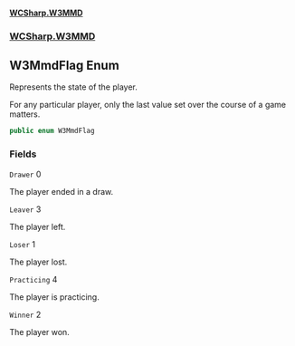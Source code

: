 #### [WCSharp.W3MMD](index.md 'index')
### [WCSharp.W3MMD](WCSharp.W3MMD.md 'WCSharp.W3MMD')

## W3MmdFlag Enum

Represents the state of the player.  
  
For any particular player, only the last value set over the course of a game matters.

```csharp
public enum W3MmdFlag
```
### Fields

<a name='WCSharp.W3MMD.W3MmdFlag.Drawer'></a>

`Drawer` 0

The player ended in a draw.

<a name='WCSharp.W3MMD.W3MmdFlag.Leaver'></a>

`Leaver` 3

The player left.

<a name='WCSharp.W3MMD.W3MmdFlag.Loser'></a>

`Loser` 1

The player lost.

<a name='WCSharp.W3MMD.W3MmdFlag.Practicing'></a>

`Practicing` 4

The player is practicing.

<a name='WCSharp.W3MMD.W3MmdFlag.Winner'></a>

`Winner` 2

The player won.